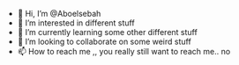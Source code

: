 - 👋 Hi, I’m @Aboelsebah
- 👀 I’m interested in different stuff
- 🌱 I’m currently learning some other different stuff
- 💞️ I’m looking to collaborate on some weird stuff
- 📫 How to reach me ,, you really still want to reach me.. no
